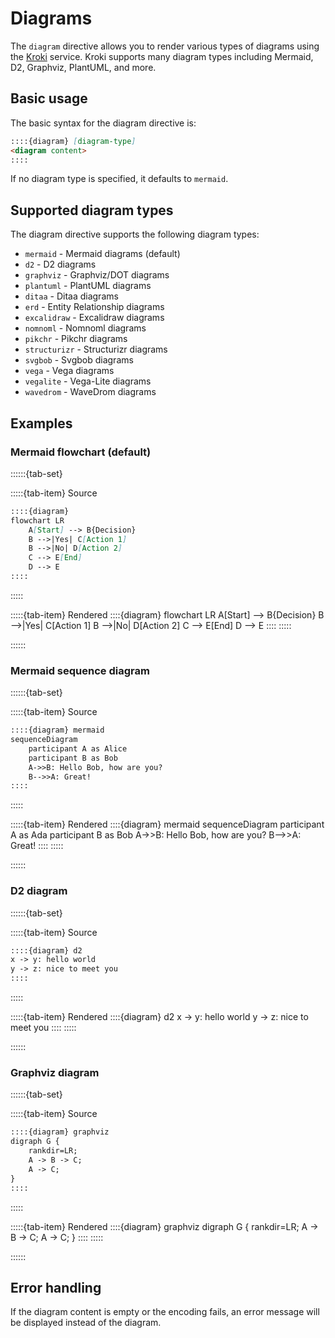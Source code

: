 # Diagrams

The `diagram` directive allows you to render various types of diagrams using the [Kroki](https://kroki.io/) service. Kroki supports many diagram types including Mermaid, D2, Graphviz, PlantUML, and more.

## Basic usage

The basic syntax for the diagram directive is:

```markdown
::::{diagram} [diagram-type]
<diagram content>
::::
```

If no diagram type is specified, it defaults to `mermaid`.

## Supported diagram types

The diagram directive supports the following diagram types:

- `mermaid` - Mermaid diagrams (default)
- `d2` - D2 diagrams
- `graphviz` - Graphviz/DOT diagrams
- `plantuml` - PlantUML diagrams
- `ditaa` - Ditaa diagrams
- `erd` - Entity Relationship diagrams
- `excalidraw` - Excalidraw diagrams
- `nomnoml` - Nomnoml diagrams
- `pikchr` - Pikchr diagrams
- `structurizr` - Structurizr diagrams
- `svgbob` - Svgbob diagrams
- `vega` - Vega diagrams
- `vegalite` - Vega-Lite diagrams
- `wavedrom` - WaveDrom diagrams

## Examples

### Mermaid flowchart (default)

::::::{tab-set}

:::::{tab-item} Source
```markdown
::::{diagram}
flowchart LR
    A[Start] --> B{Decision}
    B -->|Yes| C[Action 1]
    B -->|No| D[Action 2]
    C --> E[End]
    D --> E
::::
```
:::::

:::::{tab-item} Rendered
::::{diagram}
flowchart LR
    A[Start] --> B{Decision}
    B -->|Yes| C[Action 1]
    B -->|No| D[Action 2]
    C --> E[End]
    D --> E
::::
:::::

::::::

### Mermaid sequence diagram

::::::{tab-set}

:::::{tab-item} Source
```markdown
::::{diagram} mermaid
sequenceDiagram
    participant A as Alice
    participant B as Bob
    A->>B: Hello Bob, how are you?
    B-->>A: Great!
::::
```
:::::

:::::{tab-item} Rendered
::::{diagram} mermaid
sequenceDiagram
    participant A as Ada
    participant B as Bob
    A->>B: Hello Bob, how are you?
    B-->>A: Great!
::::
:::::

::::::

### D2 diagram

::::::{tab-set}

:::::{tab-item} Source
```markdown
::::{diagram} d2
x -> y: hello world
y -> z: nice to meet you
::::
```
:::::

:::::{tab-item} Rendered
::::{diagram} d2
x -> y: hello world
y -> z: nice to meet you
::::
:::::

::::::

### Graphviz diagram

::::::{tab-set}

:::::{tab-item} Source
```markdown
::::{diagram} graphviz
digraph G {
    rankdir=LR;
    A -> B -> C;
    A -> C;
}
::::
```
:::::

:::::{tab-item} Rendered
::::{diagram} graphviz
digraph G {
    rankdir=LR;
    A -> B -> C;
    A -> C;
}
::::
:::::

::::::

## Error handling

If the diagram content is empty or the encoding fails, an error message will be displayed instead of the diagram.
